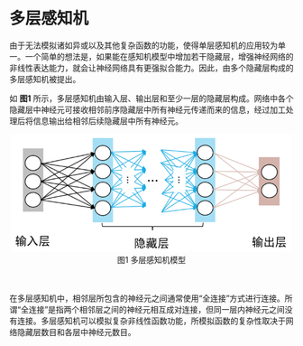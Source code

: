 # 多层感知机

由于无法模拟诸如异或以及其他复杂函数的功能，使得单层感知机的应用较为单一。一个简单的想法是，如果能在感知机模型中增加若干隐藏层，增强神经网络的非线性表达能力，就会让神经网络具有更强拟合能力。因此，由多个隐藏层构成的多层感知机被提出。

如 **图1** 所示，多层感知机由输入层、输出层和至少一层的隐藏层构成。网络中各个隐藏层中神经元可接收相邻前序隐藏层中所有神经元传递而来的信息，经过加工处理后将信息输出给相邻后续隐藏层中所有神经元。

<center><img src="https://github.com/lovejing0306/Images/blob/master/DeepLearning/BasicKnowledge/multi_perceptron.png?raw=true" width="500" hegiht="" ></center>
<center>图1 多层感知机模型</center><br></br>


在多层感知机中，相邻层所包含的神经元之间通常使用“全连接”方式进行连接。所谓“全连接”是指两个相邻层之间的神经元相互成对连接，但同一层内神经元之间没有连接。多层感知机可以模拟复杂非线性函数功能，所模拟函数的复杂性取决于网络隐藏层数目和各层中神经元数目。

